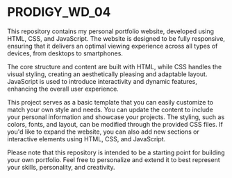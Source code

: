 # PRODIGY_WD_04
This repository contains my personal portfolio website, developed using HTML, CSS, and JavaScript. The website is designed to be fully responsive, ensuring that it delivers an optimal viewing experience across all types of devices, from desktops to smartphones.

The core structure and content are built with HTML, while CSS handles the visual styling, creating an aesthetically pleasing and adaptable layout. JavaScript is used to introduce interactivity and dynamic features, enhancing the overall user experience.

This project serves as a basic template that you can easily customize to match your own style and needs. You can update the content to include your personal information and showcase your projects. The styling, such as colors, fonts, and layout, can be modified through the provided CSS files. If you'd like to expand the website, you can also add new sections or interactive elements using HTML, CSS, and JavaScript.

Please note that this repository is intended to be a starting point for building your own portfolio. Feel free to personalize and extend it to best represent your skills, personality, and creativity.

